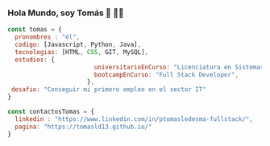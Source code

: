 ### Hola Mundo, soy Tomás 👋 👨‍💻

```javascript
const tomas = {
  pronombres : "él",
  codigo: [Javascript, Python, Java],
  tecnologias: [HTML, CSS, GIT, MySQL],
  estudios: {
                        universitarioEnCurso: "Licenciatura en Sistemas",
                        bootcampEnCurso: "Full Stack Developer",
                      },
 desafio: "Conseguir mi primero empleo en el sector IT"
}

const contactosTomas = {
  linkedin : "https://www.linkedin.com/in/ptomasledesma-fullstack/",
  pagina: "https://tomasld13.github.io/"
}
```
<!--
**tomasld13/tomasld13** is a ✨ _special_ ✨ repository because its `README.md` (this file) appears on your GitHub profile.

Here are some ideas to get you started:

- 🔭 I’m currently working on ...
- 🌱 I’m currently learning ...
- 👯 I’m looking to collaborate on ...
- 🤔 I’m looking for help with ...
- 💬 Ask me about ...
- 📫 How to reach me: ...
- 😄 Pronouns: ...
- ⚡ Fun fact: ...
-->
